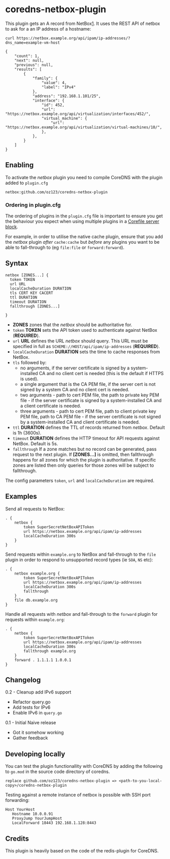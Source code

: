 # coredns-netbox-plugin

This plugin gets an A record from NetBox[1]. It uses the REST API of netbox
to ask for a an IP address of a hostname:

```
curl https://netbox.example.org/api/ipam/ip-addresses/?dns_name=example-vm-host

{
    "count": 1,
    "next": null,
    "previous": null,
    "results": [
        {
            "family": {
                "value": 4,
                "label": "IPv4"
            },
            "address": "192.168.1.101/25",
            "interface": {
                "id": 452,
                "url": "https://netbox.example.org/api/virtualization/interfaces/452/",
                "virtual_machine": {
                    "url": "https://netbox.example.org/api/virtualization/virtual-machines/10/",
                },
            },
        }
    ]
}
```

## Enabling

To activate the *netbox* plugin you need to compile CoreDNS with the plugin added
to `plugin.cfg`

```
netbox:github.com/oz123/coredns-netbox-plugin
```

### Ordering in plugin.cfg

The ordering of plugins in the `plugin.cfg` file is important to ensure you
get the behaviour you expect when using multiple plugins in a
[Corefile server block][2].

For example, in order to utilise the native cache plugin, ensure that you add
the *netbox* plugin _after_ `cache:cache` but _before_ any plugins you want to
be able to fall-through to (eg `file:file` or `forward:forward`).

## Syntax

```
netbox [ZONES...] {
  token TOKEN
  url URL
  localCacheDuration DURATION
  tls CERT KEY CACERT
  ttl DURATION
  timeout DURATION
  fallthrough [ZONES...]

}
```

* **ZONES** zones that the *netbox* should be authoritative for.
* `token` **TOKEN** sets the API token used to authenticate against NetBox
  (**REQUIRED**).
* `url` **URL** defines the URL *netbox* should query. This URL must be
  specified in full as `SCHEME://HOST/api/ipam/ip-addresses` (**REQUIRED**).
* `localCacheDuration` **DURATION** sets the time to cache responses from
  NetBox.
* `tls` followed by:
  * no arguments, if the server certificate is signed by a system-installed
    CA and no client cert is needed (this is the default if HTTPS is used).
  * a single argument that is the CA PEM file, if the server cert is not
    signed by a system CA and no client cert is needed.
  * two arguments - path to cert PEM file, the path to private key PEM file -
    if the server certificate is signed by a system-installed CA and a client
    certificate is needed.
  * three arguments - path to cert PEM file, path to client private key PEM
    file, path to CA PEM file - if the server certificate is not signed by a
    system-installed CA and client certificate is needed.
* `ttl` **DURATION** defines the TTL of records returned from *netbox*. Default
  is 1h (3600s).
* `timeout` **DURATION** defines the HTTP timeout for API requests against
  NetBox. Default is 5s.
* `fallthrough` If a zone matches but no record can be generated, pass request
to the next plugin. If **[ZONES…]** is omitted, then fallthrough happens for
all zones for which the plugin is authoritative. If specific zones are listed
then only queries for those zones will be subject to fallthrough.

The config parameters `token`, `url` and `localCacheDuration` are required.

## Examples

Send all requests to NetBox:

```
. {
    netbox {
        token SuperSecretNetBoxAPIToken
        url https://netbox.example.org/api/ipam/ip-addresses
        localCacheDuration 300s
    }
}
```

Send requests within `example.org` to NetBox and fall-through to the `file`
plugin in order to respond to unsupported record types (ie `SOA`, `NS` etc):

```
. {
    netbox example.org {
        token SuperSecretNetBoxAPIToken
        url https://netbox.example.org/api/ipam/ip-addresses
        localCacheDuration 300s
        fallthrough
    }
    file db.example.org
}

```

Handle all requests with *netbox* and fall-through to the `forward`
plugin for requests within `example.org`:

```
. {
    netbox {
        token SuperSecretNetBoxAPIToken
        url https://netbox.example.org/api/ipam/ip-addresses
        localCacheDuration 300s
        fallthrough example.org
    }
    forward . 1.1.1.1 1.0.0.1
}
```

## Changelog

0.2 - Cleanup add IPv6 support
 
 * Refactor query.go
 * Add tests for IPv6
 * Enable IPv6 in ``query.go``

0.1 - Initial Naive release

 * Got it somehow working 
 * Gather feedback
## Developing locally

You can test the plugin functionallity with CoreDNS by adding the following to
`go.mod` in the source code directory of coredns.

```
replace github.com/oz123/coredns-netbox-plugin => <path-to-you-local-copy>/coredns-netbox-plugin
```

Testing against a remote instance of netbox is possible with SSH port forwarding:

```
Host YourHost
   Hostname 10.0.0.91
   ProxyJump YourJumpHost
   LocalForward 18443 192.168.1.128:8443
```

## Credits

This plugin is heavily based on the code of the redis-plugin for CoreDNS.


[1]: https://netbox.readthedocs.io/en/stable/
[2]: https://coredns.io/manual/toc/#server-blocks
